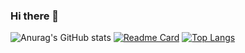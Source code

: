 ### Hi there 👋

<!--
**tonannguyen/tonannguyen** is a ✨ _special_ ✨ repository because its `README.md` (this file) appears on your GitHub profile.

Here are some ideas to get you started:

- 🔭 I’m currently working on ...
- 🌱 I’m currently learning ...
- 👯 I’m looking to collaborate on ...
- 🤔 I’m looking for help with ...
- 💬 Ask me about ...
- 📫 How to reach me: ...
- 😄 Pronouns: ...
- ⚡ Fun fact: ...
-->
![Anurag's GitHub stats](https://github-readme-stats.vercel.app/api?username=tonannguyen&count_private=true&show_icons=true&theme=radical)
[![Readme Card](https://github-readme-stats.vercel.app/api/pin/?username=tonannguyen&repo=github-readme-stats)](https://github.com/tonannguyen/github-readme-stats)
[![Top Langs](https://github-readme-stats.vercel.app/api/top-langs/?username=tonannguyen&layout=compact)](https://github.com/tonannguyen/github-readme-stats)

